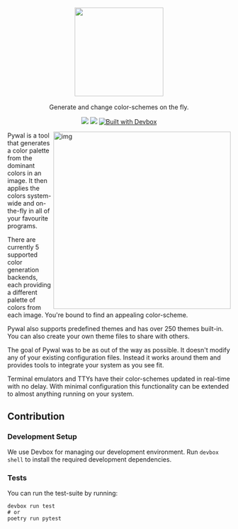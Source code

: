 <h3 align="center"><img src="https://i.imgur.com/5WgMACe.gif" width="200px"></h3>
<p align="center">Generate and change color-schemes on the fly.</p>

<p align="center">
<a href="./LICENSE.md"><img src="https://img.shields.io/badge/license-MIT-blue.svg"></a>
<a href="https://www.paypal.com/cgi-bin/webscr?cmd=_s-xclick&hosted_button_id=V7QNJNKS3WYVS"><img src="https://img.shields.io/badge/donate-paypal-green.svg"></a>
<a href="https://www.jetify.com/devbox/docs/contributor-quickstart/">
    <img
        src="https://www.jetify.com/img/devbox/shield_moon.svg"
        alt="Built with Devbox"
    />
</a>
</p>


<img src="https://i.imgur.com/HhK3LDv.jpg" alt="img" align="right" width="400px">

Pywal is a tool that generates a color palette from the dominant colors in an image. It then applies the colors system-wide and on-the-fly in all of your favourite programs.  

There are currently 5 supported color generation backends, each providing a different palette of colors from each image. You're bound to find an appealing color-scheme.

Pywal also supports predefined themes and has over 250 themes built-in. You can also create your own theme files to share with others.

The goal of Pywal was to be as out of the way as possible. It doesn't modify any of your existing configuration files. Instead it works around them and provides tools to integrate your system as you see fit.

Terminal emulators and TTYs have their color-schemes updated in real-time with no delay. With minimal configuration this functionality can be extended to almost anything running on your system.

## Contribution

### Development Setup

We use Devbox for managing our development environment.
Run `devbox shell` to install the required development dependencies.

### Tests

You can run the test-suite by running:
```
devbox run test
# or
poetry run pytest
```